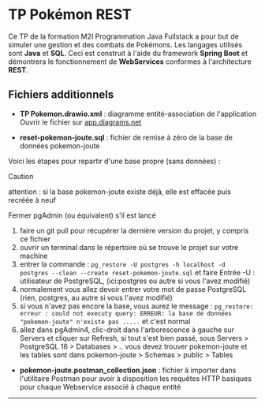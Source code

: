 # TP Pokémon REST

Ce TP de la formation M2I Programmation Java Fullstack a pour but de simuler une gestion et des combats de Pokémons.
Les langages utilisés sont **Java** et **SQL**. Ceci est construit à l'aide du framework **Spring Boot** et démontrera le fonctionnement de **WebServices** conformes à l'architecture **REST**.

## Fichiers additionnels

+ **TP Pokemon.drawio.xml** : diagramme entité-association de l'application
Ouvrir le fichier sur [app.diagrams.net](https://app.diagrams.net)


+ **reset-pokemon-joute.sql** : fichier de remise à zéro de la base de données pokemon-joute

Voici les étapes pour repartir d'une base propre (sans données) :
> [!CAUTION]
> attention : si la base pokemon-joute existe déjà, elle est effacée puis recréée à neuf
>
> Fermer pgAdmin (ou équivalent) s'il est lancé
1. faire un git pull pour récupérer la dernière version du projet, y compris ce fichier
2. ouvrir un terminal dans le répertoire où se trouve le projet sur votre machine
3. entrer la commande : 
   `pg_restore -U postgres -h localhost -d postgres --clean --create reset-pokemon-joute.sql` et faire Entrée
   -U : utilisateur de PostgreSQL, (ici:postgres ou autre si vous l'avez modifié)
4. normalement vous allez devoir entrer votre mot de passe PostgreSQL (rien, postgres, au autre si vous l'avez modifié)
5. si vous n'avez pas encore la base, vous aurez le message :
   `pg_restore: erreur : could not executy query: ERREUR: la base de données "pokemon-joute" n'existe pas .....`
   et c'est normal
6. allez dans pgAdmin4, clic-droit dans l'arborescence à gauche sur Servers et cliquer sur Refresh, si tout s'est bien passé, sous 
   Servers > PostgreSQL 16 > Databases > .. vous devez trouver pokemon-joute et les tables sont dans pokemon-joute > Schemas > public > Tables

+ **pokemon-joute.postman_collection.json** : fichier à importer dans l'utilitaire Postman pour avoir à disposition les
  requêtes HTTP basiques pour chaque Webservice associé à chaque entité

-----------------------------------------------------------------------------------------------